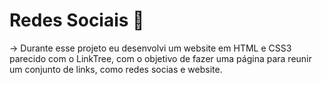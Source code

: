 # Redes Sociais 📲

-> Durante esse projeto eu desenvolvi um website em HTML e CSS3 parecido com o LinkTree, com o objetivo de fazer uma página para reunir um conjunto de links, como redes socias e website.
